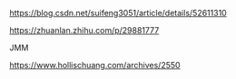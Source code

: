 https://blog.csdn.net/suifeng3051/article/details/52611310

https://zhuanlan.zhihu.com/p/29881777

JMM

https://www.hollischuang.com/archives/2550
